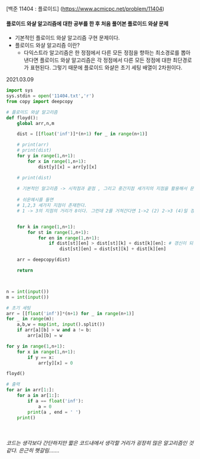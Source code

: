 [백준 11404 : 플로이드] (https://www.acmicpc.net/problem/11404)



#### 플로이드 와샬 알고리즘에 대한 공부를 한 후 처음 풀어본 플로이드 와샬 문제



- 기본적인 플로이드 와샬 알고리즘 구현 문제이다.
- 플로이드 와샬 알고리즘 이란?
  - 다익스트라 알고리즘은 한 정점에서 다른 모든 정점을 향하는 최소경로를 뽑아낸다면 플로이드 와샬 알고리즘은 각 정점에서 다른 모든 정점에 대한 최단경로가 표현된다. 그렇기 때문에 플로이드 와샬은 초기 세팅 배열이 2차원이다.

2021.03.09



```python
import sys
sys.stdin = open('11404.txt','r')
from copy import deepcopy

# 플로이드 와샬 알고리즘
def floyd():
    global arr,n,m

    dist = [[float('inf')]*(n+1) for _ in range(n+1)]

    # print(arr)
    # print(dist)
    for y in range(1,n+1):
        for x in range(1,n+1):
            dist[y][x] = arr[y][x]

    # print(dist)
    
    # 기본적인 알고리즘 -> 시작점과 끝점 , 그리고 중간지점 세가지의 지점을 활용해서 문제를 푼다.
    
    # 쉬운예시를 들면
    # 1,2,3 세가지 지점이 존재한다.
    # 1 -> 3의 지점의 거리가 8이다. 그런데 2를 거쳐간다면 1->2 (2) 2->3 (4)일 경우 6을 통해서만으로도 1에서 3을 향해 갈 수 있다. 이러한 과정으로 최솟값을 지속적으로 갱신해준다. 


    for k in range(1,n+1):
        for st in range(1,n+1):
            for en in range(1,n+1):
                if dist[st][en] > dist[st][k] + dist[k][en]: # 갱신이 되는 조건은 연결되지 않았던 정점간의 거리가 연결된다는 것을 의미 하거나 더 짧은 경로로 갱신됨을 의미한다.
                    dist[st][en] = dist[st][k] + dist[k][en]

    arr = deepcopy(dist)

    return



n = int(input())
m = int(input())

# 초기 세팅
arr = [[float('inf')]*(n+1) for _ in range(n+1)]
for _ in range(m):
    a,b,w = map(int, input().split())
    if arr[a][b] > w and a != b:
        arr[a][b] = w

for y in range(1,n+1):
    for x in range(1,n+1):
        if y == x:
            arr[y][x] = 0

floyd()

# 출력
for ar in arr[1:]:
    for a in ar[1:]:
        if a == float('inf'):
            a = 0
        print(a , end = ' ')
    print()
    
 
```





###### 코드는 생각보다 간단하지만 짧은 코드내에서 생각할 거리가 굉장히 많은 알고리즘인 것 같다. 은근히 헷갈림.......